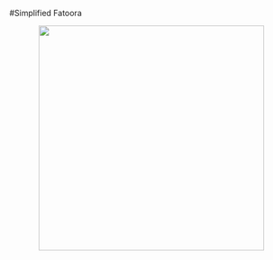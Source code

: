 #Simplified Fatoora

<p align="center">
<img align="center" src="https://raw.githubusercontent.com/SudanAlhilali/simplified-fatoora/main/screenshot/screenshot01.jpeg" width=400/>
</p>
